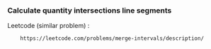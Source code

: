 ### Calculate quantity intersections line segments

Leetcode (similar problem) : 
        
        https://leetcode.com/problems/merge-intervals/description/